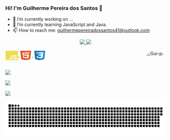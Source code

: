 ### Hi! I'm Guilherme Pereira dos Santos 👋

- 🔭 I’m currently working on ...
- 🌱 I’m currently learning JavaScript and Java.
- 📫 How to reach me: guilhermepereiradossantos41@outlook.com

<div align="center">
  <a href="https://github.com/GUILHERMEPSANTOS">
  <img height="180em" src="https://github-readme-stats.vercel.app/api?username=GUILHERMEPSANTOS&show_icons=true&theme=dark&include_all_commits=true&count_private=true"/>
   <img height="120em" src="https://github-readme-stats.vercel.app/api/top-langs/?username=GUILHERMEPSANTOS&layout=compact&langs_count=7&theme=dark"/>
</div>
<div style="display: inline_block"><br>
  <img align="center" alt="Gui-Js" height="30" width="40" src="https://raw.githubusercontent.com/devicons/devicon/master/icons/javascript/javascript-plain.svg">
  <img align="center" alt="Gui-HTML" height="30" width="40" src="https://raw.githubusercontent.com/devicons/devicon/master/icons/html5/html5-original.svg">
  <img align="center" alt="Gui-CSS" height="30" width="40" src="https://raw.githubusercontent.com/devicons/devicon/master/icons/css3/css3-original.svg">
 <img align="right" alt="Gui-pic" height="150" style="border-radius:50px;" src="https://cdn.discordapp.com/attachments/753646084944822322/921125583910486036/gui_git.png">
</div>
  
  ##
 <div>
   
   
 </div>
  

  
  <a href="https://www.instagram.com/guilhermepereira51/" target="_blank"><img src="https://img.shields.io/badge/-Instagram-%23E4405F?style=for-the-badge&logo=instagram&logoColor=white" target="_blank"></a>

  
  <a href = "mailto:gpereiradossantos11@gmail.com"><img src="https://img.shields.io/badge/-Gmail-%23333?style=for-the-badge&logo=gmail&logoColor=white" target="_blank"></a>
  
  <a href="https://www.linkedin.com/in/guilherme-pereira-dos-santos-1a387a1ab/" target="_blank"><img src="https://img.shields.io/badge/-LinkedIn-%230077B5?style=for-the-badge&logo=linkedin&logoColor=white" target="_blank"></a> 
 
  ![Snake animation](https://github.com/GUILHERMEPSANTOS/GUILHERMEPSANTOS/blob/output/github-contribution-grid-snake.svg)



